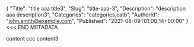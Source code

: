 {
    "Title": "title aaa title3",
    "Slug": "title-aaa-3",
    "Description": "description aaa description3",
    "Categories": "categories,catb",
    "AuthorId": "john.smith@example.com",
    "Published": "2021-08-09T01:00:14+00:00"
}
<<< END METADATA

content ccc content3